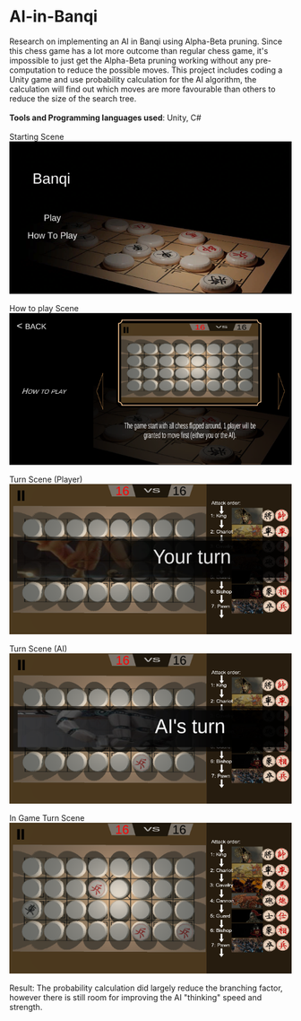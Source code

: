 # AI-in-Banqi
Research on implementing an AI in Banqi using Alpha-Beta pruning. Since this chess game has a lot more outcome than regular chess game, it's impossible to just get the Alpha-Beta pruning working without any pre-computation to reduce the possible moves. This project includes coding a Unity game and use probability calculation for the AI algorithm, the calculation will find out which moves are more favourable than others to reduce the size of the search tree.
<br>
<br>
__Tools and Programming languages used__: Unity, C#<br><br>
Starting Scene <br>
![sth](/images/1.PNG)<br>

How to play Scene <br>
![sth](/images/2.PNG)<br>

Turn Scene (Player) <br>
![sth](/images/3.PNG)<br>

Turn Scene (AI) <br>
![sth](/images/4.PNG)<br>

In Game Turn Scene <br>
![sth](/images/5.PNG)<br>

Result:
The probability calculation did largely reduce the branching factor, however there is still room for improving the AI "thinking" speed and strength.
